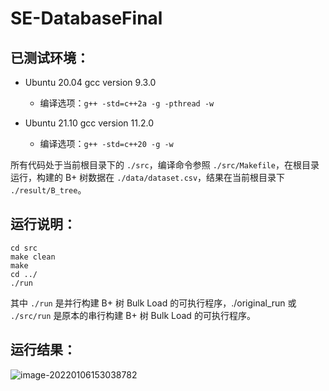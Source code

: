 # SE-DatabaseFinal

## 已测试环境：

- Ubuntu 20.04 gcc version 9.3.0
  - 编译选项：`g++ -std=c++2a -g -pthread -w`

- Ubuntu 21.10 gcc version 11.2.0
  - 编译选项：`g++ -std=c++20 -g -w`



所有代码处于当前根目录下的 `./src`，编译命令参照 `./src/Makefile`，在根目录运行，构建的 B+ 树数据在 `./data/dataset.csv`，结果在当前根目录下 `./result/B_tree`。

## 运行说明：

```shell
cd src
make clean
make
cd ../
./run
```

其中 `./run` 是并行构建 B+ 树 Bulk Load 的可执行程序，./original_run 或 `./src/run` 是原本的串行构建 B+ 树 Bulk Load 的可执行程序。



## 运行结果：

![image-20220106153038782](https://gitee.com/mxdam/show-pic/raw/master/pic/lab11/image-20220106153038782.png)

